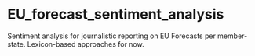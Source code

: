 # EU_forecast_sentiment_analysis

Sentiment analysis for journalistic reporting on EU Forecasts per member-state.
Lexicon-based approaches for now.


